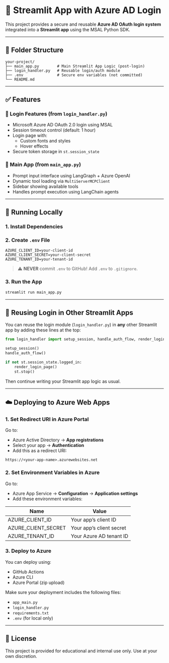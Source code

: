 # 🚀 Streamlit App with Azure AD Login

This project provides a secure and reusable **Azure AD OAuth login system** integrated into a **Streamlit app** using the MSAL Python SDK.

---

## 📁 Folder Structure

```
your-project/
├── main_app.py        # Main Streamlit App Logic (post-login)
├── login_handler.py   # Reusable login/auth module
├── .env               # Secure env variables (not committed)
└── README.md
```

---

## ✅ Features

### 🔐 Login Features (from `login_handler.py`)
- Microsoft Azure AD OAuth 2.0 login using MSAL
- Session timeout control (default: 1 hour)
- Login page with:
  - Custom fonts and styles
  - Hover effects
- Secure token storage in `st.session_state`

### 🧠 Main App (from `main_app.py`)
- Prompt input interface using LangGraph + Azure OpenAI
- Dynamic tool loading via `MultiServerMCPClient`
- Sidebar showing available tools
- Handles prompt execution using LangChain agents

---

## 🧪 Running Locally

### 1. Install Dependencies

### 2. Create `.env` File

```env
AZURE_CLIENT_ID=your-client-id
AZURE_CLIENT_SECRET=your-client-secret
AZURE_TENANT_ID=your-tenant-id
```

> ⚠️ **NEVER** commit `.env` to GitHub! Add `.env` to `.gitignore`.

### 3. Run the App

```bash
streamlit run main_app.py
```

---

## 🔁 Reusing Login in Other Streamlit Apps

You can reuse the login module (`login_handler.py`) in **any** other Streamlit app by adding these lines at the top:

```python
from login_handler import setup_session, handle_auth_flow, render_login_page

setup_session()
handle_auth_flow()

if not st.session_state.logged_in:
    render_login_page()
    st.stop()
```

Then continue writing your Streamlit app logic as usual.

---

## ☁️ Deploying to Azure Web Apps

### 1. Set Redirect URI in Azure Portal

Go to:
- Azure Active Directory → **App registrations**
- Select your app → **Authentication**
- Add this as a redirect URI:

```
https://<your-app-name>.azurewebsites.net
```

### 2. Set Environment Variables in Azure

Go to:
- Azure App Service → **Configuration** → **Application settings**
- Add these environment variables:

| Name                | Value                                          |
|---------------------|------------------------------------------------|
| AZURE_CLIENT_ID     | Your app’s client ID                          |
| AZURE_CLIENT_SECRET | Your app’s client secret                      |
| AZURE_TENANT_ID     | Your Azure AD tenant ID                       |
### 3. Deploy to Azure

You can deploy using:
- GitHub Actions
- Azure CLI
- Azure Portal (zip upload)

Make sure your deployment includes the following files:
- `app_main.py`
- `login_handler.py`
- `requirements.txt`
- `.env` (for local only)

---

## 📜 License

This project is provided for educational and internal use only. Use at your own discretion.